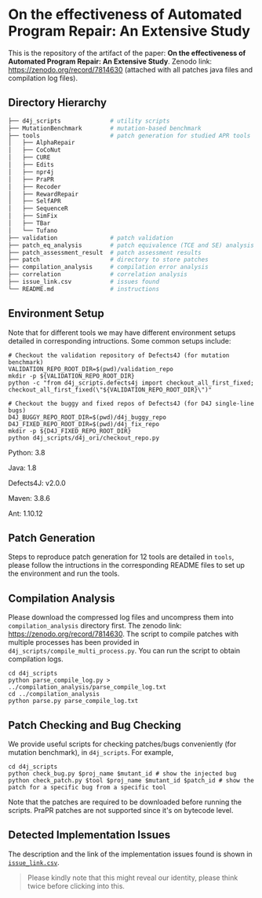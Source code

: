 # On the effectiveness of Automated Program Repair: An Extensive Study

This is the repository of the artifact of the paper: **On the effectiveness of Automated Program Repair: An Extensive Study**.
Zenodo link: https://zenodo.org/record/7814630 (attached with all patches java files and compilation log files).

## Directory Hierarchy
```bash
├── d4j_scripts              # utility scripts
├── MutationBenchmark        # mutation-based benchmark
├── tools                    # patch generation for studied APR tools
│   ├── AlphaRepair
│   ├── CoCoNut
│   ├── CURE
│   ├── Edits
│   ├── npr4j
│   ├── PraPR
│   ├── Recoder
│   ├── RewardRepair
│   ├── SelfAPR
│   ├── SequenceR
│   ├── SimFix
│   ├── TBar
│   └── Tufano
├── validation               # patch validation
├── patch_eq_analysis        # patch equivalence (TCE and SE) analysis
├── patch_assessment_result  # patch assessment results
├── patch                    # directory to store patches
├── compilation_analysis     # compilation error analysis
├── correlation              # correlation analysis
├── issue_link.csv           # issues found
└── README.md                # instructions
```

## Environment Setup
Note that for different tools we may have different environment setups detailed in corresponding intructions. Some common setups include:
```
# Checkout the validation repository of Defects4J (for mutation benchmark)
VALIDATION_REPO_ROOT_DIR=$(pwd)/validation_repo
mkdir -p ${VALIDATION_REPO_ROOT_DIR}
python -c "from d4j_scripts.defects4j import checkout_all_first_fixed; checkout_all_first_fixed(\"${VALIDATION_REPO_ROOT_DIR}\")"

# Checkout the buggy and fixed repos of Defects4J (for D4J single-line bugs)
D4J_BUGGY_REPO_ROOT_DIR=$(pwd)/d4j_buggy_repo
D4J_FIXED_REPO_ROOT_DIR=$(pwd)/d4j_fix_repo
mkdir -p ${D4J_FIXED_REPO_ROOT_DIR}
python d4j_scripts/d4j_ori/checkout_repo.py
```
Python: 3.8

Java: 1.8

Defects4J: v2.0.0

Maven: 3.8.6

Ant: 1.10.12

## Patch Generation
Steps to reproduce patch generation for 12 tools are detailed in `tools`, please follow the intructions in the corresponding README files to set up the environment and run the tools.

## Compilation Analysis
Please download the compressed log files and uncompress them into `compilation_analysis` directory first. The zenodo link: https://zenodo.org/record/7814630.
The script to compile patches with multiple processes has been provided in `d4j_scripts/compile_multi_process.py`. You can run the script to obtain compilation logs.
```
cd d4j_scripts
python parse_compile_log.py > ../compilation_analysis/parse_compile_log.txt
cd ../compilation_analysis
python parse.py parse_compile_log.txt
```

## Patch Checking and Bug Checking
We provide useful scripts for checking patches/bugs conveniently (for mutation benchmark), in `d4j_scripts`. For example,
```
cd d4j_scripts
python check_bug.py $proj_name $mutant_id # show the injected bug
python check_patch.py $tool $proj_name $mutant_id $patch_id # show the patch for a specific bug from a specific tool
```
Note that the patches are required to be downloaded before running the scripts. PraPR patches are not supported since it's on bytecode level.

## Detected Implementation Issues
The description and the link of the implementation issues found is shown in [`issue_link.csv`](https://github.com/mutrepair/apreffectiveness/blob/main/issue_link.csv).
> Please kindly note that this might reveal our identity, please think twice before clicking into this.